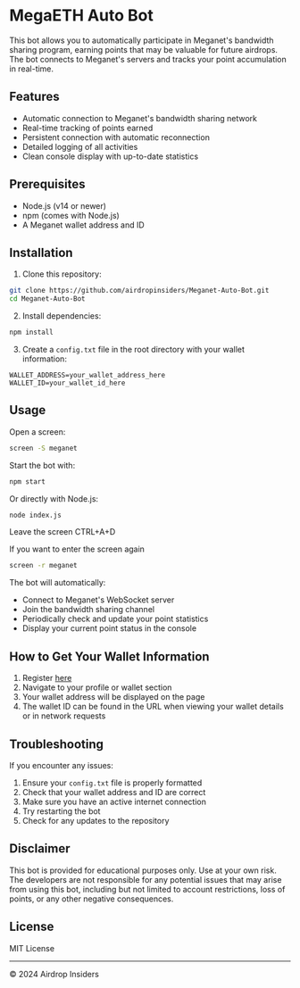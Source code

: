 # MegaETH Auto Bot

This bot allows you to automatically participate in Meganet's bandwidth sharing program, earning points that may be valuable for future airdrops. The bot connects to Meganet's servers and tracks your point accumulation in real-time.

## Features

- Automatic connection to Meganet's bandwidth sharing network
- Real-time tracking of points earned
- Persistent connection with automatic reconnection
- Detailed logging of all activities
- Clean console display with up-to-date statistics

## Prerequisites

- Node.js (v14 or newer)
- npm (comes with Node.js)
- A Meganet wallet address and ID

## Installation

1. Clone this repository:
```bash
git clone https://github.com/airdropinsiders/Meganet-Auto-Bot.git
cd Meganet-Auto-Bot
```

2. Install dependencies:
```bash
npm install
```

3. Create a `config.txt` file in the root directory with your wallet information:
```
WALLET_ADDRESS=your_wallet_address_here
WALLET_ID=your_wallet_id_here
```

## Usage

Open a screen:

```bash
screen -S meganet
```

Start the bot with:

```bash
npm start
```

Or directly with Node.js:

```bash
node index.js
```

Leave the screen CTRL+A+D

If you want to enter the screen again

```bash
screen -r meganet
```

The bot will automatically:
- Connect to Meganet's WebSocket server
- Join the bandwidth sharing channel
- Periodically check and update your point statistics
- Display your current point status in the console

## How to Get Your Wallet Information

1. Register [here](https://meganet.app/login?refcode=6EI57Z)
2. Navigate to your profile or wallet section
3. Your wallet address will be displayed on the page
4. The wallet ID can be found in the URL when viewing your wallet details or in network requests

## Troubleshooting

If you encounter any issues:

1. Ensure your `config.txt` file is properly formatted
2. Check that your wallet address and ID are correct
3. Make sure you have an active internet connection
4. Try restarting the bot
5. Check for any updates to the repository

## Disclaimer

This bot is provided for educational purposes only. Use at your own risk. The developers are not responsible for any potential issues that may arise from using this bot, including but not limited to account restrictions, loss of points, or any other negative consequences.

## License

MIT License

---

© 2024 Airdrop Insiders
